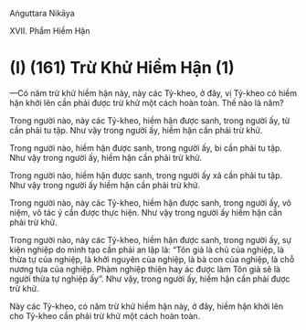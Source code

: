 Aṅguttara Nikāya

XVII. Phẩm Hiềm Hận

# (I) (161) Trừ Khử Hiềm Hận (1)

—Có năm trừ khử hiềm hận này, này các Tỷ-kheo, ở đây, vị Tỷ-kheo có hiềm hận khởi lên cần phải được trừ khử một cách hoàn toàn. Thế nào là năm?

Trong người nào, này các Tỷ-kheo, hiềm hận được sanh, trong người ấy, từ cần phải tu tập. Như vậy trong người ấy, hiềm hận cần phải trừ khử.

Trong người nào, hiềm hận được sanh, trong người ấy, bi cần phải tu tập. Như vậy trong người ấy, hiềm hận cần phải trừ khử.

Trong người nào, hiềm hận được sanh, trong người ấy xả cần phải tu tập. Như vậy trong người ấy hiềm hận cần phải trừ khử.

Trong người nào, này các Tỷ-kheo, hiềm hận được sanh, trong người ấy, vô niệm, vô tác ý cần được thực hiện. Như vậy trong người ấy hiềm hận cần phải trừ khử.

Trong người nào, này các Tỷ-kheo, hiềm hận được sanh, trong người ấy, sự kiện nghiệp do mình tạo cần phải an lập là: “Tôn giả là chủ của nghiệp, là thừa tự của nghiệp, là khởi nguyên của nghiệp, là bà con của nghiệp, là chỗ nương tựa của nghiệp. Phàm nghiệp thiện hay ác được làm Tôn giả sẽ là người thừa tự nghiệp ấy”. Như vậy, trong người ấy, hiềm hận cần phải được trừ khử.

Này các Tỷ-kheo, có năm trừ khử hiềm hận này, ở đây, hiềm hận khởi lên cho Tỷ-kheo cần phải trừ khử một cách hoàn toàn.

